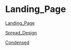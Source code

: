 # Landing_Page


[Landing_Page](https://physicalpixel.github.io/Landing_Page/index.html)

[Spread_Design](https://physicalpixel.github.io/Landing_Page/Spread_rotate/Spread_Rotation.html)

[Condensed](https://physicalpixel.github.io/Landing_Page/Condensed/Condesed_rotate.html)
